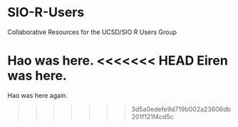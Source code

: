 # SIO-R-Users
Collaborative Resources for the UCSD/SIO R Users Group

Hao was here.
<<<<<<< HEAD
Eiren was here.
=======
Hao was here again.
>>>>>>> 3d5a0edefe9d719b002a23606db201f121f4cd5c
